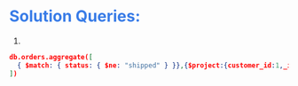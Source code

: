 <h1 style="color:#397ce7">Solution Queries:</h1>

1.

```json
db.orders.aggregate([
  { $match: { status: { $ne: "shipped" } }},{$project:{customer_id:1,_id:1}}
])

```
